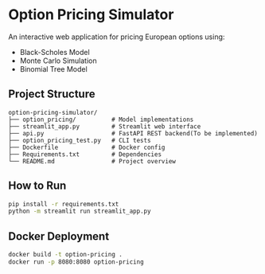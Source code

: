 # Option Pricing Simulator

An interactive web application for pricing European options using:

- Black-Scholes Model
- Monte Carlo Simulation
- Binomial Tree Model

## Project Structure
```
option-pricing-simulator/
├── option_pricing/          # Model implementations
├── streamlit_app.py         # Streamlit web interface
├── api.py                   # FastAPI REST backend(To be implemented)
├── option_pricing_test.py   # CLI tests
├── Dockerfile               # Docker config
├── Requirements.txt         # Dependencies
└── README.md                # Project overview
```

## How to Run

```bash
pip install -r requirements.txt
python -m streamlit run streamlit_app.py
```

## Docker Deployment
```bash
docker build -t option-pricing .
docker run -p 8080:8080 option-pricing
```